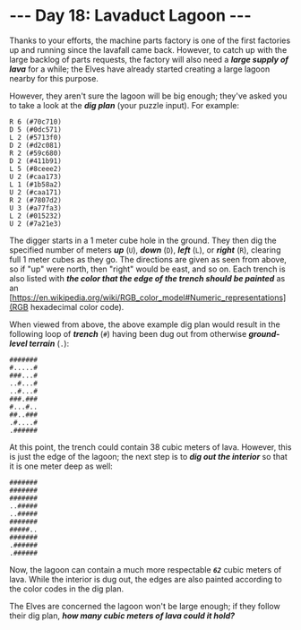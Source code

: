 # --- Day 18: Lavaduct Lagoon ---

Thanks to your efforts, the machine parts factory is one of the first factories up and running since the lavafall came back. However, to catch up with the large backlog of parts requests, the factory will also need a <em><b>large supply of lava</b></em> for a while; the Elves have already started creating a large lagoon nearby for this purpose.


However, they aren't sure the lagoon will be big enough; they've asked you to take a look at the <em><b>dig plan</b></em> (your puzzle input). For example:


<pre><code>R 6 (#70c710)
D 5 (#0dc571)
L 2 (#5713f0)
D 2 (#d2c081)
R 2 (#59c680)
D 2 (#411b91)
L 5 (#8ceee2)
U 2 (#caa173)
L 1 (#1b58a2)
U 2 (#caa171)
R 2 (#7807d2)
U 3 (#a77fa3)
L 2 (#015232)
U 2 (#7a21e3)
</code></pre>
The digger starts in a 1 meter cube hole in the ground. They then dig the specified number of meters <em><b>up</b></em> (<code>U</code>), <em><b>down</b></em> (<code>D</code>), <em><b>left</b></em> (<code>L</code>), or <em><b>right</b></em> (<code>R</code>), clearing full 1 meter cubes as they go. The directions are given as seen from above, so if "up" were north, then "right" would be east, and so on. Each trench is also listed with <em><b>the color that the edge of the trench should be painted</b></em> as an [https://en.wikipedia.org/wiki/RGB_color_model#Numeric_representations](RGB hexadecimal color code).


When viewed from above, the above example dig plan would result in the following loop of <em><b>trench</b></em> (<code>#</code>) having been dug out from otherwise <em><b>ground-level terrain</b></em> (<code>.</code>):


<pre><code>#######
#.....#
###...#
..#...#
..#...#
###.###
#...#..
##..###
.#....#
.######
</code></pre>
At this point, the trench could contain 38 cubic meters of lava. However, this is just the edge of the lagoon; the next step is to <em><b>dig out the interior</b></em> so that it is one meter deep as well:


<pre><code>#######
#######
#######
..#####
..#####
#######
#####..
#######
.######
.######
</code></pre>
Now, the lagoon can contain a much more respectable <code><em><b>62</b></em></code> cubic meters of lava. While the interior is dug out, the edges are also painted according to the color codes in the dig plan.


The Elves are concerned the lagoon won't be large enough; if they follow their dig plan, <em><b>how many cubic meters of lava could it hold?</b></em>



